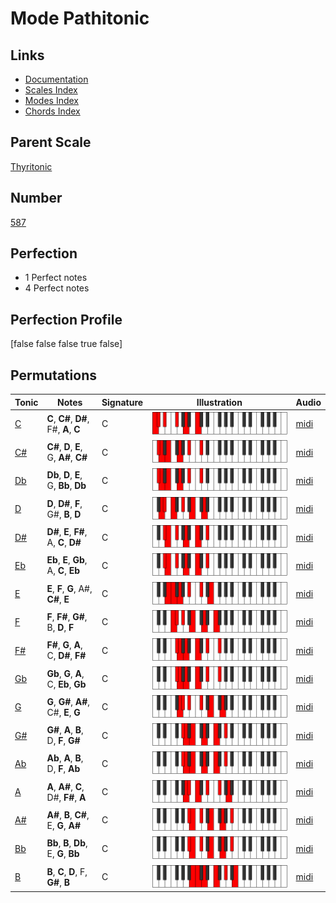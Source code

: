 # Mode Pathitonic

## Links

- [Documentation](index.md)
- [Scales Index](Scales.md)
- [Modes Index](Modes.md)
- [Chords Index](Chords.md)

## Parent Scale

[Thyritonic](ScaleThyritonic.md)

## Number

[587](https://ianring.com/musictheory/scales/587)

## Perfection

- 1 Perfect notes
- 4 Perfect notes

## Perfection Profile

[false false false true false]

## Permutations

| Tonic | Notes | Signature | Illustration | Audio |
|-------|-------|-----------|--------------|-------|
| [C](ModeCNaturalPathitonic.md) | **C**, **C#**, **D#**, F#, **A**, **C** | C | ![CNaturalPathitonic](ModeCNaturalPathitonic.png) | [midi](https://github.com/edipermadi/music/blob/main/docs/ModeCNaturalPathitonic.mid?raw=true) |
| [C#](ModeCSharpPathitonic.md) | **C#**, **D**, **E**, G, **A#**, **C#** | C | ![CSharpPathitonic](ModeCSharpPathitonic.png) | [midi](https://github.com/edipermadi/music/blob/main/docs/ModeCSharpPathitonic.mid?raw=true) |
| [Db](ModeDFlatPathitonic.md) | **Db**, **D**, **E**, G, **Bb**, **Db** | C | ![DFlatPathitonic](ModeDFlatPathitonic.png) | [midi](https://github.com/edipermadi/music/blob/main/docs/ModeDFlatPathitonic.mid?raw=true) |
| [D](ModeDNaturalPathitonic.md) | **D**, **D#**, **F**, G#, **B**, **D** | C | ![DNaturalPathitonic](ModeDNaturalPathitonic.png) | [midi](https://github.com/edipermadi/music/blob/main/docs/ModeDNaturalPathitonic.mid?raw=true) |
| [D#](ModeDSharpPathitonic.md) | **D#**, **E**, **F#**, A, **C**, **D#** | C | ![DSharpPathitonic](ModeDSharpPathitonic.png) | [midi](https://github.com/edipermadi/music/blob/main/docs/ModeDSharpPathitonic.mid?raw=true) |
| [Eb](ModeEFlatPathitonic.md) | **Eb**, **E**, **Gb**, A, **C**, **Eb** | C | ![EFlatPathitonic](ModeEFlatPathitonic.png) | [midi](https://github.com/edipermadi/music/blob/main/docs/ModeEFlatPathitonic.mid?raw=true) |
| [E](ModeENaturalPathitonic.md) | **E**, **F**, **G**, A#, **C#**, **E** | C | ![ENaturalPathitonic](ModeENaturalPathitonic.png) | [midi](https://github.com/edipermadi/music/blob/main/docs/ModeENaturalPathitonic.mid?raw=true) |
| [F](ModeFNaturalPathitonic.md) | **F**, **F#**, **G#**, B, **D**, **F** | C | ![FNaturalPathitonic](ModeFNaturalPathitonic.png) | [midi](https://github.com/edipermadi/music/blob/main/docs/ModeFNaturalPathitonic.mid?raw=true) |
| [F#](ModeFSharpPathitonic.md) | **F#**, **G**, **A**, C, **D#**, **F#** | C | ![FSharpPathitonic](ModeFSharpPathitonic.png) | [midi](https://github.com/edipermadi/music/blob/main/docs/ModeFSharpPathitonic.mid?raw=true) |
| [Gb](ModeGFlatPathitonic.md) | **Gb**, **G**, **A**, C, **Eb**, **Gb** | C | ![GFlatPathitonic](ModeGFlatPathitonic.png) | [midi](https://github.com/edipermadi/music/blob/main/docs/ModeGFlatPathitonic.mid?raw=true) |
| [G](ModeGNaturalPathitonic.md) | **G**, **G#**, **A#**, C#, **E**, **G** | C | ![GNaturalPathitonic](ModeGNaturalPathitonic.png) | [midi](https://github.com/edipermadi/music/blob/main/docs/ModeGNaturalPathitonic.mid?raw=true) |
| [G#](ModeGSharpPathitonic.md) | **G#**, **A**, **B**, D, **F**, **G#** | C | ![GSharpPathitonic](ModeGSharpPathitonic.png) | [midi](https://github.com/edipermadi/music/blob/main/docs/ModeGSharpPathitonic.mid?raw=true) |
| [Ab](ModeAFlatPathitonic.md) | **Ab**, **A**, **B**, D, **F**, **Ab** | C | ![AFlatPathitonic](ModeAFlatPathitonic.png) | [midi](https://github.com/edipermadi/music/blob/main/docs/ModeAFlatPathitonic.mid?raw=true) |
| [A](ModeANaturalPathitonic.md) | **A**, **A#**, **C**, D#, **F#**, **A** | C | ![ANaturalPathitonic](ModeANaturalPathitonic.png) | [midi](https://github.com/edipermadi/music/blob/main/docs/ModeANaturalPathitonic.mid?raw=true) |
| [A#](ModeASharpPathitonic.md) | **A#**, **B**, **C#**, E, **G**, **A#** | C | ![ASharpPathitonic](ModeASharpPathitonic.png) | [midi](https://github.com/edipermadi/music/blob/main/docs/ModeASharpPathitonic.mid?raw=true) |
| [Bb](ModeBFlatPathitonic.md) | **Bb**, **B**, **Db**, E, **G**, **Bb** | C | ![BFlatPathitonic](ModeBFlatPathitonic.png) | [midi](https://github.com/edipermadi/music/blob/main/docs/ModeBFlatPathitonic.mid?raw=true) |
| [B](ModeBNaturalPathitonic.md) | **B**, **C**, **D**, F, **G#**, **B** | C | ![BNaturalPathitonic](ModeBNaturalPathitonic.png) | [midi](https://github.com/edipermadi/music/blob/main/docs/ModeBNaturalPathitonic.mid?raw=true) |
